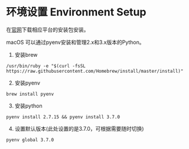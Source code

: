 # 环境设置 Environment Setup
在[官网](https://www.python.org/downloads/)下载相应平台的安装包安装。

macOS 可以通过pyenv安装和管理2.x和3.x版本的Python。
1. 安装brew
```
/usr/bin/ruby -e "$(curl -fsSL https://raw.githubusercontent.com/Homebrew/install/master/install)"
```
2. 安装pyenv
```
brew install pyenv
```
3. 安装python
```
pyenv install 2.7.15 && pyenv install 3.7.0
```
4. 设置默认版本(此处设置的是3.7.0，可根据需要随时切换)
```
pyenv global 3.7.0
```
